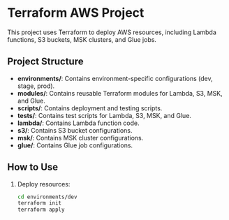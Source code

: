 # Terraform AWS Project

This project uses Terraform to deploy AWS resources, including Lambda functions, S3 buckets, MSK clusters, and Glue jobs.

## Project Structure

- **environments/**: Contains environment-specific configurations (dev, stage, prod).
- **modules/**: Contains reusable Terraform modules for Lambda, S3, MSK, and Glue.
- **scripts/**: Contains deployment and testing scripts.
- **tests/**: Contains test scripts for Lambda, S3, MSK, and Glue.
- **lambda/**: Contains Lambda function code.
- **s3/**: Contains S3 bucket configurations.
- **msk/**: Contains MSK cluster configurations.
- **glue/**: Contains Glue job configurations.

## How to Use

1. Deploy resources:
   ```bash
   cd environments/dev
   terraform init
   terraform apply